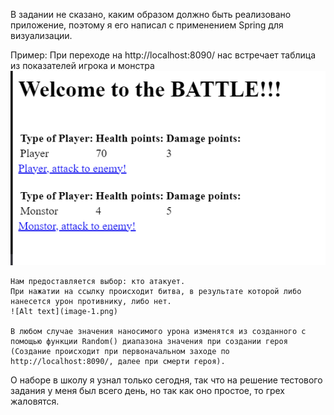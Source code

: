 В задании не сказано, каким образом должно быть реализовано приложение, поэтому я его написал с применением Spring для визуализации.

Пример:
    При переходе на http://localhost:8090/ нас встречает таблица из показателей игрока и монстра
    ![Alt text](image-2.png) 
    
    Нам предоставляется выбор: кто атакует.
    При нажатии на ссылку происходит битва, в результате которой либо нанесется урон противнику, либо нет.
    ![Alt text](image-1.png) 
    
    В любом случае значения наносимого урона изменятся из созданного с помощью функции Random() диапазона значения при создании героя (Создание происходит при первоначальном заходе по http://localhost:8090/, далее при смерти героя).

О наборе в школу я узнал только сегодня, так что на решение тестового задания у меня был всего день, но так как оно простое, то грех жаловятся.
